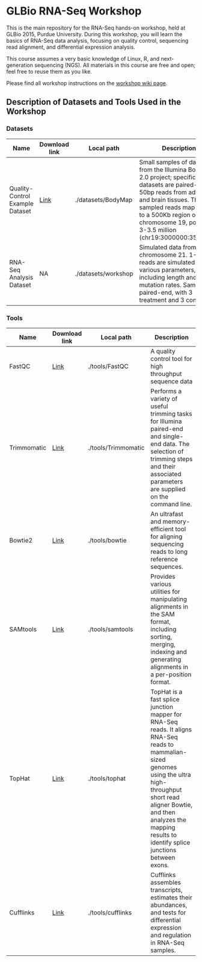 # GLBio RNA-Seq Workshop

This is the main repository for the RNA-Seq hands-on workshop, held at GLBio 2015, Purdue University. During this workshop, you will learn the basics of RNA-Seq data analysis, focusing on quality control, sequencing read alignment, and differential expression analysis. 

This course assumes a very basic knowledge of Linux, R, and next-generation sequencing (NGS). All materials in this course are free and open; feel free to reuse them as you like. 

Please find all workshop instructions on the [workshop wiki page](https://github.com/shmohammadi86/RNASeq/wiki).


## Description of Datasets and Tools Used in the Workshop

### Datasets

Name  | Download link  | Local path  | Description
------------- | ------------- | ------------- | -------------
Quality-Control Example Dataset | [Link](https://usegalaxy.org/u/jeremy/p/galaxy-rna-seq-analysis-exercise) | ./datasets/BodyMap | Small samples of datasets from the Illumina BodyMap 2.0 project; specifically, the datasets are paired-end 50bp reads from adrenal and brain tissues. The sampled reads map mostly to a 500Kb region of chromosome 19, positions 3-3.5 million (chr19:3000000:3500000)
RNA-Seq Analysis Dataset | NA |./datasets/workshop | Simulated data from human chromosome 21. 1-2M reads are simulated with various parameters, including length and mutation rates. Samples are paired-end, with 3 treatment and 3 controls.

### Tools

Name  | Download link  | Local path  | Description
------------- | ------------- | ------------- | -------------
FastQC | [Link](http://www.bioinformatics.babraham.ac.uk/projects/fastqc/) | ./tools/FastQC | A quality control tool for high throughput sequence data
Trimmomatic | [Link](http://www.usadellab.org/cms/?page=trimmomatic) | ./tools/Trimmomatic | Performs a variety of useful trimming tasks for Illumina paired-end and single-end data. The selection of trimming steps and their associated parameters are supplied on the command line.
Bowtie2 | [Link](http://bowtie-bio.sourceforge.net/bowtie2/index.shtml) | ./tools/bowtie | An ultrafast and memory-efficient tool for aligning sequencing reads to long reference sequences.
SAMtools | [Link](http://samtools.sourceforge.net/) | ./tools/samtools | Provides various utilities for manipulating alignments in the SAM format, including sorting, merging, indexing and generating alignments in a per-position format.
TopHat | [Link](http://ccb.jhu.edu/software/tophat/index.shtml) | ./tools/tophat | TopHat is a fast splice junction mapper for RNA-Seq reads. It aligns RNA-Seq reads to mammalian-sized genomes using the ultra high-throughput short read aligner Bowtie, and then analyzes the mapping results to identify splice junctions between exons.
Cufflinks | [Link](http://cole-trapnell-lab.github.io/cufflinks/) | ./tools/cufflinks | Cufflinks assembles transcripts, estimates their abundances, and tests for differential expression and regulation in RNA-Seq samples.
